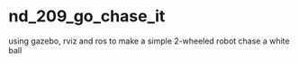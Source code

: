 # nd_209_go_chase_it
using gazebo, rviz and ros to make a simple 2-wheeled robot chase a white ball
